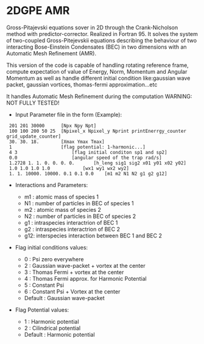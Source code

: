 # 2DGPE AMR
Gross-Pitajevski equations sover in 2D through the Crank-Nicholson method with predictor-corrector. Realized in Fortran 95. It solves the system of two-coupled Gross-Pitejevskii equations describing the behaviour of two interacting Bose-Einstein Condensates (BEC) in two dimensions with an Automatic Mesh Refinement (AMR).

This version of the code is capable of handling rotating reference frame, compute expectation of value of Energy, Norm, Momentum and Angular Momentum as well as handle different initial condition like:gaussian wave packet, gaussian vortices, thomas-fermi approximation...etc

It handles Automatic Mesh Refinement during the computation WARNING: NOT FULLY TESTED!

- Input Parameter file in the form (Example):
```
 201 201 30000		[Npx Npy Npt]
 100 100 200 50 25	[Npixel_x Npixel_y Nprint printEnerrgy_counter grid_update_counter]
 30. 30. 18.		[Xmax Ymax Tmax]
 1					[flag potential: 1-harmonic...]
 4 3					[flag initial conditon sp1 and sp2]
 0.0					[angular speed of the trap rad/s]
 1.2728 1. 1. 0. 0. 0. 0.		[h_leng sig1 sig2 x01 y01 x02 y02]
 1.0 1.0 1.0 1.0			[wx1 wy1 wx2 wy2]
 1. 1. 10000. 10000. 0.1 0.1 0.0	[m1 m2 N1 N2 g1 g2 g12]
```
- Interactions and Parameters:
	- m1 : atomic mass of species 1
	- N1 : number of particles in BEC of species 1
	- m2 : atomic mass of species 2
	- N2 : number of particles in BEC of species 2
	- g1 : intraspecies interactrion of BEC 1
	- g2 : intraspecies interactrion of BEC 2
	- g12: interspecies interaction between BEC 1 and BEC 2

- Flag initial conditions values:
	- 0 : Psi zero everywhere
	- 2 : Gaussian wave-packet + vortex at the center
	- 3 : Thomas Fermi + vortex at the center
	- 4 : Thomas Fermi approx. for Harmonic Potential
	- 5 : Constant Psi
	- 6 : Constant Psi + Vortex at the center
	- Default : Gaussian wave-packet

- Flag Potential values:
	- 1 : Harmonic potential
	- 2 : Cilindrical potential
	- Default : Harmonic potential  

